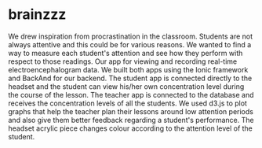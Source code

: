 # brainzzz

We drew inspiration from procrastination in the classroom.
Students are not always attentive and this could be for various reasons.
We wanted to find a way to measure each student's attention and see how they perform with respect to those readings.
Our app for viewing and recording real-time electroencephalogram data.
We built both apps using the Ionic framework and BackAnd for our backend.
The student app is connected directly to the headset and the student can view his/her own concentration level during the course of the lesson.
The teacher app is connected to the database and receives the concentration levels of all the students.
We used d3.js to plot graphs that help the teacher plan their lessons around low attention periods and also give them better feedback regarding a student's performance.
The headset acrylic piece changes colour according to the attention level of the student.
